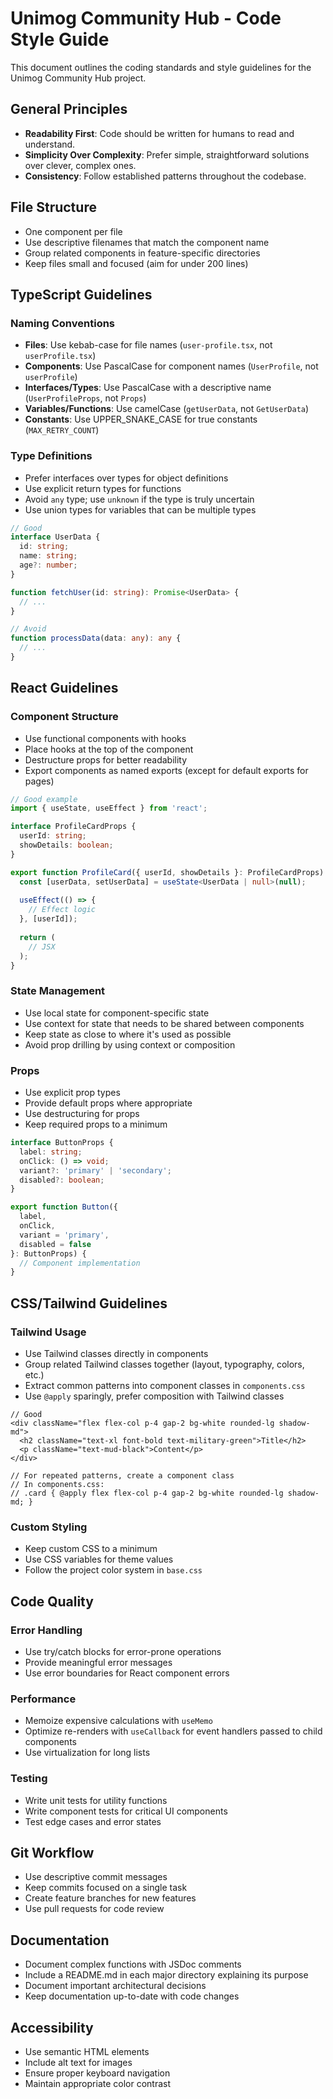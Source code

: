 
# Unimog Community Hub - Code Style Guide

This document outlines the coding standards and style guidelines for the Unimog Community Hub project.

## General Principles

- **Readability First**: Code should be written for humans to read and understand.
- **Simplicity Over Complexity**: Prefer simple, straightforward solutions over clever, complex ones.
- **Consistency**: Follow established patterns throughout the codebase.

## File Structure

- One component per file
- Use descriptive filenames that match the component name
- Group related components in feature-specific directories
- Keep files small and focused (aim for under 200 lines)

## TypeScript Guidelines

### Naming Conventions

- **Files**: Use kebab-case for file names (`user-profile.tsx`, not `userProfile.tsx`)
- **Components**: Use PascalCase for component names (`UserProfile`, not `userProfile`)
- **Interfaces/Types**: Use PascalCase with a descriptive name (`UserProfileProps`, not `Props`)
- **Variables/Functions**: Use camelCase (`getUserData`, not `GetUserData`)
- **Constants**: Use UPPER_SNAKE_CASE for true constants (`MAX_RETRY_COUNT`)

### Type Definitions

- Prefer interfaces over types for object definitions
- Use explicit return types for functions
- Avoid `any` type; use `unknown` if the type is truly uncertain
- Use union types for variables that can be multiple types

```typescript
// Good
interface UserData {
  id: string;
  name: string;
  age?: number;
}

function fetchUser(id: string): Promise<UserData> {
  // ...
}

// Avoid
function processData(data: any): any {
  // ...
}
```

## React Guidelines

### Component Structure

- Use functional components with hooks
- Place hooks at the top of the component
- Destructure props for better readability
- Export components as named exports (except for default exports for pages)

```typescript
// Good example
import { useState, useEffect } from 'react';

interface ProfileCardProps {
  userId: string;
  showDetails: boolean;
}

export function ProfileCard({ userId, showDetails }: ProfileCardProps) {
  const [userData, setUserData] = useState<UserData | null>(null);
  
  useEffect(() => {
    // Effect logic
  }, [userId]);
  
  return (
    // JSX
  );
}
```

### State Management

- Use local state for component-specific state
- Use context for state that needs to be shared between components
- Keep state as close to where it's used as possible
- Avoid prop drilling by using context or composition

### Props

- Use explicit prop types
- Provide default props where appropriate
- Use destructuring for props
- Keep required props to a minimum

```typescript
interface ButtonProps {
  label: string;
  onClick: () => void;
  variant?: 'primary' | 'secondary';
  disabled?: boolean;
}

export function Button({ 
  label, 
  onClick, 
  variant = 'primary', 
  disabled = false 
}: ButtonProps) {
  // Component implementation
}
```

## CSS/Tailwind Guidelines

### Tailwind Usage

- Use Tailwind classes directly in components
- Group related Tailwind classes together (layout, typography, colors, etc.)
- Extract common patterns into component classes in `components.css`
- Use `@apply` sparingly, prefer composition with Tailwind classes

```tsx
// Good
<div className="flex flex-col p-4 gap-2 bg-white rounded-lg shadow-md">
  <h2 className="text-xl font-bold text-military-green">Title</h2>
  <p className="text-mud-black">Content</p>
</div>

// For repeated patterns, create a component class
// In components.css:
// .card { @apply flex flex-col p-4 gap-2 bg-white rounded-lg shadow-md; }
```

### Custom Styling

- Keep custom CSS to a minimum
- Use CSS variables for theme values
- Follow the project color system in `base.css`

## Code Quality

### Error Handling

- Use try/catch blocks for error-prone operations
- Provide meaningful error messages
- Use error boundaries for React component errors

### Performance

- Memoize expensive calculations with `useMemo`
- Optimize re-renders with `useCallback` for event handlers passed to child components
- Use virtualization for long lists

### Testing

- Write unit tests for utility functions
- Write component tests for critical UI components
- Test edge cases and error states

## Git Workflow

- Use descriptive commit messages
- Keep commits focused on a single task
- Create feature branches for new features
- Use pull requests for code review

## Documentation

- Document complex functions with JSDoc comments
- Include a README.md in each major directory explaining its purpose
- Document important architectural decisions
- Keep documentation up-to-date with code changes

## Accessibility

- Use semantic HTML elements
- Include alt text for images
- Ensure proper keyboard navigation
- Maintain appropriate color contrast
